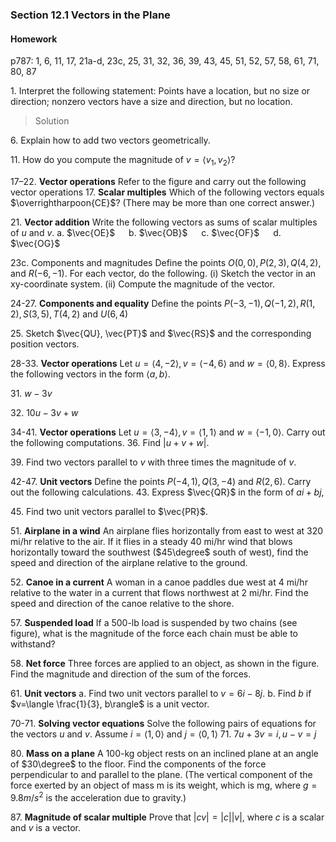 ### Section 12.1 Vectors in the Plane

#### Homework
p787: 1, 6, 11, 17, 21a-d, 23c, 25, 31, 32, 36, 39, 43, 45, 51, 52, 57, 58, 61, 71, 80, 87

1\. Interpret the following statement: Points have a location, but no size or direction; nonzero vectors have a size and direction, but no location.
>Solution

6\. Explain how to add two vectors geometrically.

11\. How do you compute the magnitude of $v = \langle v_1, v_2 \rangle$?

17–22\. **Vector operations** Refer to the figure and carry out the following vector operations
17\. **Scalar multiples** Which of the following vectors equals $\overrightharpoon{CE}$? (There may be more than one correct answer.)

21\. **Vector addition** Write the following vectors as sums of scalar multiples of $u$ and $v$.
a\. $\vec{OE}$ &emsp; b\. $\vec{OB}$ &emsp; c\. $\vec{OF}$ &emsp; d\. $\vec{OG}$

23c\. Components and magnitudes Define the points $O(0, 0), P(2, 3), Q(4, 2)$, and $R(-6, -1)$. For each vector, do the following.
(i) Sketch the vector in an xy-coordinate system.
(ii) Compute the magnitude of the vector.

24-27\. **Components and equality** Define the points $P(-3, -1), Q(-1, 2), R(1, 2), S(3, 5), T(4, 2)$ and $U(6, 4)$

25\. Sketch $\vec{QU}, \vec{PT}$ and $\vec{RS}$ and the corresponding position vectors.

28-33\. **Vector operations** Let $u = \langle 4, -2\rangle, v = \langle -4, 6\rangle$ and $w = \langle 0, 8\rangle$. Express the following vectors in the form $\langle a, b\rangle$.

31\. $w-3v$

32\. $10u - 3v + w$

34-41\. **Vector operations** Let $u = \langle 3, -4\rangle, v = \langle 1, 1\rangle$ and $w = \langle -1, 0\rangle$. Carry out the following computations.
36\. Find $|u+v+w|$.

39\. Find two vectors parallel to $v$ with three times the magnitude of $v$.

42-47\. **Unit vectors** Define the points $P(-4, 1), Q(3, -4)$ and $R(2, 6)$. Carry out the following calculations.
43\. Express $\vec{QR}$ in the form of $ai + bj$,

45\. Find two unit vectors parallel to $\vec{PR}$.

51\. **Airplane in a wind** An airplane flies horizontally from east to west at 320 mi/hr relative to the air. If it flies in a steady 40 mi/hr wind that blows horizontally toward the southwest ($45\degree$ south of west), find the speed and direction of the airplane relative to the ground.

52\. **Canoe in a current** A woman in a canoe paddles due west at 4 mi/hr relative to the water in a current that flows northwest at 2 mi/hr. Find the speed and direction of the canoe relative to the shore.

57\. **Suspended load** If a 500-lb load is suspended by two chains (see figure), what is the magnitude of the force each chain must be able to withstand?

58\. **Net force** Three forces are applied to an object, as shown in the figure. Find the magnitude and direction of the sum of the forces.

61\. **Unit vectors**
a. Find two unit vectors parallel to $v=6i-8j$.
b. Find $b$ if $v=\langle \frac{1}{3}, b\rangle$ is a unit vector.

70-71\. **Solving vector equations** Solve the following pairs of equations for the vectors $u$ and $v$. Assume $i=\langle 1, 0 \rangle$ and $j=\langle0, 1 \rangle$
71\. $7u+3v = i, u-v = j$

80\. **Mass on a plane** A 100-kg object rests on an inclined plane at an angle of $30\degree$ to the floor. Find the components of the force perpendicular to and parallel to the plane. (The vertical component of the force exerted by an object of mass m is its weight, which is mg, where $g = 9.8 m/s^2$ is the acceleration due to gravity.)

87\. **Magnitude of scalar multiple** Prove that $|cv| = |c| |v|$, where $c$ is a scalar and $v$ is a vector.
